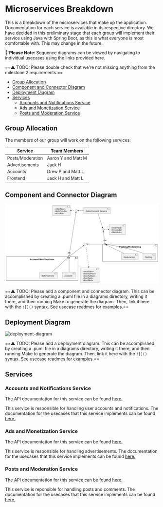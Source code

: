 
Microservices Breakdown
=======================

This is a breakdown of the microservices that make up the application. Documentation
for each service is available in its respective directory. We have decided in this preliminary
stage that each group will implement their service using Java with Spring Boot, as this is
what everyone is most comfortable with. This may change in the future.

📌 **Please Note**: Sequence diagrams can be viewed by navigating to individual usecases using the
links provided here.

==⚠️ TODO: Please double check that we're not missing anything from the milestone 2 requirements.==

<!-- TOC -->
  * [Group Allocation](#group-allocation)
  * [Component and Connector Diagram](#component-and-connector-diagram)
  * [Deployment Diagram](#deployment-diagram)
  * [Services](#services)
    * [Accounts and Notifications Service](#accounts-and-notifications-service)
    * [Ads and Monetization Service](#ads-and-monetization-service)
    * [Posts and Moderation Service](#posts-and-moderation-service)
<!-- TOC -->

## Group Allocation

The members of our group will work on the following services:

| Service          | Team Members       |
|------------------|--------------------|
| Posts/Moderation | Aaron Y and Matt M |
| Advertisements   | Jack H             |
| Accounts         | Drew P and Matt L  |
| Frontend         | Jack H and Matt L  |

## Component and Connector Diagram

![component-connector-diagram](component_diagram.png)

==⚠️ TODO: Please add a component and connector diagram. This can be accomplished by creating a .puml file
in a diagrams directory, writing it there, and then running Make to generate the diagram. Then,
link it here with the `![]()` syntax. See usecase readmes for examples.==

## Deployment Diagram
![deployment-diagram](https://github.com/uvic-teach/project-m1-team3/assets/145606087/3b8cfa92-0b98-4569-899b-1959c6409b19)

==⚠️ TODO: Please add a deployment diagram. This can be accomplished by creating a .puml file
in a diagrams directory, writing it there, and then running Make to generate the diagram. Then,
link it here with the `![]()` syntax. See usecase readmes for examples.==

## Services

### Accounts and Notifications Service

The API documentation for this service can be found [here.](AccountsNotifications/openapi.yaml)

This service is responsible for handling user accounts and notifications. The documentation
for the usecases that this service implements can be found [here.](../usecases/AccountManagement/README.md)

### Ads and Monetization Service

The API documentation for this service can be found [here.](AdsMonetization/openapi.yaml)

This service is responsible for handling advertisements. The documentation
for the usecases that this service implements can be found [here.](../usecases/AdsMonetization/README.md)

### Posts and Moderation Service

The API documentation for this service can be found [here.](PostsModeration/openapi.yaml)

This service is reponsible for handling posts and comments. The documentation
for the usecases that this service implements can be found [here.](../usecases/Posting/README.md)

